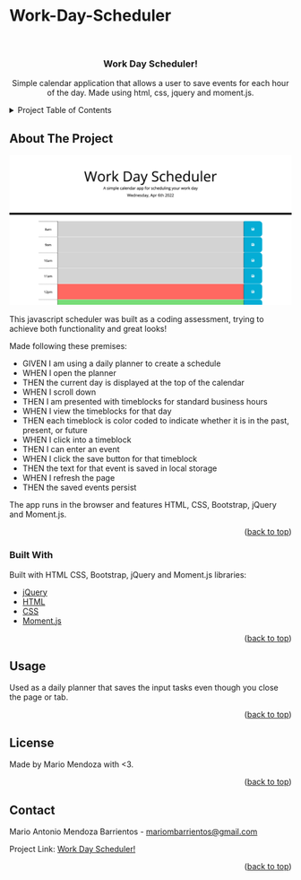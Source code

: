 # Work-Day-Scheduler
<br />
<div align="center">

  <h3 align="center">Work Day Scheduler!</h3>

  <p align="center">
    Simple calendar application that allows a user to save events for each hour of the day. Made using html, css, jquery and moment.js.
    <br />
</div>

<details>
  <summary>Project Table of Contents</summary>
  <ol>
    <li>
      <a href="#about-the-project">About The Project</a>
      <ul>
        <li><a href="#built-with">Built With</a></li>
      </ul>
    <li><a href="#usage">Usage</a></li>
    <li><a href="#license">License</a></li>
    <li><a href="#contact">Contact</a></li>
  </ol>
</details>

## About The Project

![Work Day Scheduler Screen Shot](./assets/imgs/Work-Day-Scheduler.png)

This javascript scheduler was built as a coding assessment, trying to achieve both functionality and great looks! 

Made following these premises:
* GIVEN I am using a daily planner to create a schedule
* WHEN I open the planner
* THEN the current day is displayed at the top of the calendar
* WHEN I scroll down
* THEN I am presented with timeblocks for standard business hours
* WHEN I view the timeblocks for that day
* THEN each timeblock is color coded to indicate whether it is in the past, present, or future
* WHEN I click into a timeblock
* THEN I can enter an event
* WHEN I click the save button for that timeblock
* THEN the text for that event is saved in local storage
* WHEN I refresh the page
* THEN the saved events persist

The app runs in the browser and features HTML, CSS, Bootstrap, jQuery and Moment.js.

<p align="right">(<a href="#top">back to top</a>)</p>



### Built With

Built with HTML CSS, Bootstrap, jQuery and Moment.js libraries:

* [jQuery](https://jquery.com/)
* [HTML](https://developer.mozilla.org/en-US/docs/Web/HTML)
* [CSS](https://developer.mozilla.org/en-US/docs/Web/CSS)
* [Moment.js](https://momentjs.com/)

<p align="right">(<a href="#top">back to top</a>)</p>

## Usage

Used as a daily planner that saves the input tasks even though you close the page or tab.

<p align="right">(<a href="#top">back to top</a>)</p>


## License

Made by Mario Mendoza with <3.

<p align="right">(<a href="#top">back to top</a>)</p>


## Contact

Mario Antonio Mendoza Barrientos - mariombarrientos@gmail.com

Project Link: [Work Day Scheduler!](https://mayo-mm.github.io/Work-Day-Scheduler/)

<p align="right">(<a href="#top">back to top</a>)</p>